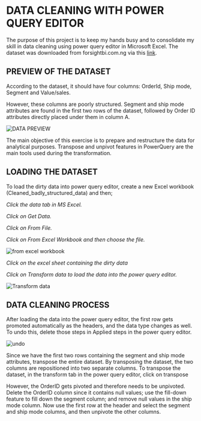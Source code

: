 # DATA CLEANING WITH POWER QUERY EDITOR 
The purpose of this project is to keep my hands busy and to consolidate my skill in data cleaning using power query editor in Microsoft Excel. The dataset was downloaded from forsightbi.com.ng via this [link]([https://t.co/LEmsmrGL7b](https://t.co/73HKlw0xuI)).

## PREVIEW OF THE DATASET

According to the dataset, it should have four columns: OrderId, Ship mode, Segment and Value/sales.

However, these columns are poorly structured. Segment and ship mode attributes are found in the first two rows of the dataset, followed by Order ID attributes directly placed under them in column A.

![DATA PREVIEW](https://github.com/dannieRope/Data-Cleaning-with-Power-Qurery-Editor-1/assets/132214828/f4ac042a-50af-4ecd-8835-8d741a5a575a)


The main objective of this exercise is to prepare and restructure the data for analytical purposes. Transpose and unpivot features in PowerQuery are the main tools used during the transformation.

## LOADING THE DATASET

To load the dirty data into power query editor, create a new Excel workbook (Cleaned_badly_structured_data) and then; 

*Click the data tab in MS Excel.*

*Click on Get Data.*

*Click on From File.*

*Click on From Excel Workbook and then choose the file.*

![from excel workbook](https://github.com/dannieRope/Data-Cleaning-with-Power-Qurery-Editor-1/assets/132214828/cb7e499e-18b3-453a-83e5-3a12ca366f7e)

*Click on the excel sheet containing the dirty data*

*Click on Transform data to load the data into the power query editor.*

![Transform data](https://github.com/dannieRope/Data-Cleaning-with-Power-Qurery-Editor-1/assets/132214828/4884ad53-db60-4060-928b-865f6a068bdd)


## DATA CLEANING PROCESS

After loading the data into the power query editor, the first row gets promoted automatically as the headers, and the data type changes as well. To undo this, delete those steps in Applied steps in the power query editor.

![undo](https://github.com/dannieRope/Data-Cleaning-with-Power-Qurery-Editor-1/assets/132214828/1f9d97b5-af0b-47d3-a39a-74c93c5f220f)


Since we have the first two rows containing the segment and ship mode attributes, transpose the entire dataset. By transposing the dataset, the two columns are repositioned into two separate columns. To transpose the dataset,
in the transform tab in the power query editor,
click on transpose


However, the OrderID gets pivoted and therefore needs to be unpivoted.
Delete the OrderID column since it contains null values; use the fill-down feature to fill down the segment column; and remove null values in the ship mode column.
Now use the first row at the header and select the segment and ship mode columns, and then unpivote the other columns.
 
 
